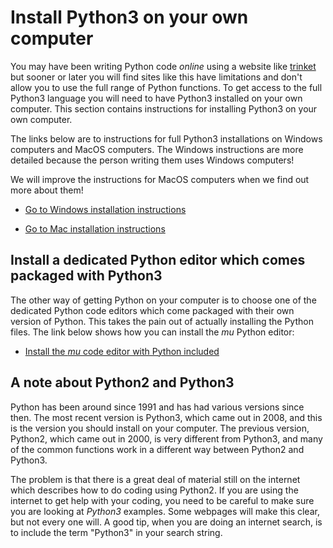 # Install Python3 on your own computer

You may have been writing Python code *online* using a website like [trinket](https://trinket.io/) but sooner or later you will find sites like this have limitations and don't allow you to use the full range of Python functions. To get access to the full Python3 language you will need to have Python3 installed on your own computer. This section contains instructions for installing Python3 on your own computer.

The links below are to instructions for full Python3 installations on Windows computers and MacOS computers. The Windows instructions are more detailed because the person writing them uses Windows computers!

We will improve the instructions for MacOS computers when we find out more about them!

* [Go to Windows installation instructions](Windows-installation/README.md)

* [Go to Mac installation instructions](MacOS-installation/README.md)

## Install a dedicated Python editor which comes packaged with Python3

The other way of getting Python on your computer is to choose one of the dedicated Python code editors which come packaged with their own version of Python. This takes the pain out of actually installing the Python files. The link below shows how you can install the *mu* Python editor:

* [Install the *mu* code editor with Python included](mu-editor/README.md)

## A note about Python2 and Python3

Python has been around since 1991 and has had various versions since then. The most recent version is Python3, which came out in 2008, and this is the version you should install on your computer. The previous version, Python2, which came out in 2000, is very different from Python3, and many of the common functions work in a different way between Python2 and Python3.

The problem is that there is a great deal of material still on the internet which describes how to do coding using Python2. If you are using the internet to get help with your coding, you need to be careful to make sure you are looking at *Python3* examples. Some webpages will make this clear, but not every one will. A good tip, when you are doing an internet search, is to include the term "Python3" in your search string.
